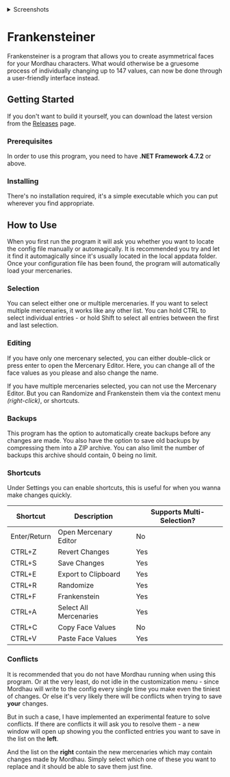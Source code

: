 <details>
  <summary>Screenshots</summary>
  <p>
    <img src="https://i.imgur.com/cP0Gnx1.png" alt="Image #1">
    <img src="https://i.imgur.com/kD9Zlsw.png" alt="Image #2">
    <img src="https://i.imgur.com/Lor0MA8.png" alt="Image #3">
    <img src="https://i.imgur.com/bfbcdrQ.png" alt="Image #4">
  </p>
</details>

# Frankensteiner
Frankensteiner is a program that allows you to create asymmetrical faces for your Mordhau characters. What would otherwise be a gruesome process of individually changing up to 147 values, can now be done through a user-friendly interface instead.

## Getting Started
If you don't want to build it yourself, you can download the latest version from the [Releases](https://github.com/Dealman/Frankensteiner/releases) page.

### Prerequisites
In order to use this program, you need to have **.NET Framework 4.7.2** or above.

### Installing
There's no installation required, it's a simple executable which you can put wherever you find appropriate.

## How to Use
When you first run the program it will ask you whether you want to locate the config file manually or automagically. It is recommended you try and let it find it automagically since it's usually located in the local appdata folder. Once your configuration file has been found, the program will automatically load your mercenaries.

### Selection
You can select either one or multiple mercenaries. If you want to select multiple mercenaries, it works like any other list. You can hold CTRL to select individual entries - or hold Shift to select all entries between the first and last selection.

### Editing
If you have only one mercenary selected, you can either double-click or press enter to open the Mercenary Editor. Here, you can change all of the face values as you please and also change the name.

If you have multiple mercenaries selected, you can not use the Mercenary Editor. But you can Randomize and Frankenstein them via the context menu *(right-click)*, or shortcuts.

### Backups
This program has the option to automatically create backups before any changes are made. You also have the option to save old backups by compressing them into a ZIP archive. You can also limit the number of backups this archive should contain, 0 being no limit.

### Shortcuts
Under Settings you can enable shortcuts, this is useful for when you wanna make changes quickly.

| Shortcut | Description | Supports Multi-Selection? |
| -------- | ----------- | ------------------------- |
| Enter/Return | Open Mercenary Editor | No          |
| CTRL+Z | Revert Changes | Yes                      |
| CTRL+S | Save Changes | Yes                        |
| CTRL+E | Export to Clipboard | Yes                 |
| CTRL+R | Randomize | Yes                           |
| CTRL+F | Frankenstein | Yes                        |
| CTRL+A | Select All Mercenaries | Yes              |
| CTRL+C | Copy Face Values | No                     |
| CTRL+V | Paste Face Values | Yes                   |

### Conflicts
It is recommended that you do not have Mordhau running when using this program. Or at the very least, do not idle in the customization menu - since Mordhau will write to the config every single time you make even the tiniest of changes. Or else it's very likely there will be conflicts when trying to save **your** changes.

But in such a case, I have implemented an experimental feature to solve conflicts. If there are conflicts it will ask you to resolve them - a new window will open up showing you the conflicted entries you want to save in the list on the **left**.

And the list on the **right** contain the new mercenaries which may contain changes made by Mordhau. Simply select which one of these you want to replace and it should be able to save them just fine.
